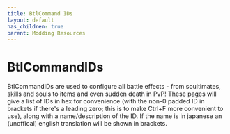 ```yaml
---
title: BtlCommand IDs
layout: default
has_children: true
parent: Modding Resources
---
```

# BtlCommandIDs
BtlCommandIDs are used to configure all battle effects - from soultimates, skills and souls to items and even sudden death in PvP!
These pages will give a list of IDs in hex for convenience (with the non-0 padded ID in brackets if there's a leading zero; this is to make Ctrl+F more convenient to use), along with a name/description of the ID. 
If the name is in japanese an (unoffical) english translation will be shown in brackets.

